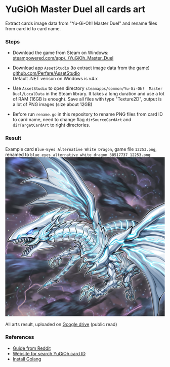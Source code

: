 # YuGiOh Master Duel all cards art

Extract cards image data from "Yu-Gi-Oh! Master Duel" and rename files from card id to card name.

### Steps

* Download the game from Steam on Windows:  
  [steampowered.com/app/../YuGiOh_Master_Duel](https://store.steampowered.com/app/1449850/YuGiOh_Master_Duel/)

* Download app `AssetStudio` (to extract image data from the game)  
  [github.com/Perfare/AssetStudio](https://github.com/Perfare/AssetStudio/releases)  
  Default .NET verison on Windows is v4.x

* Use `AssetStudio` to open directory
  `steamapps/common/Yu-Gi-Oh!  Master Duel/LocalData` in the Steam library.
  It takes a long duration and use a lot of RAM (16GB is enough).
  Save all files with type "Texture2D", output is a lot of PNG images (size about 12GB)
  
* Before run `rename.go` in this repository to rename PNG files from card ID to card name,
  need to change flag `dirSourceCardArt` and `dirTargetCardArt` to right directories.

### Result

Example card `Blue-Eyes Alternative White Dragon`, game file `12253.png`,
  renamed to `blue_eyes_alternative_white_dragon_38517737_12253.png`:
  ![Blue-Eyes Alternative White Dragon](12253.png)

All arts result, uploaded on [Google drive](https://drive.google.com/drive/folders/1PVaWUaullSjaSKwbOi3Q1Xj024Qzq4YD?usp=share_link) (public read) 

### References

* [Guide from Reddit](https://www.reddit.com/r/masterduel/comments/uszzul/guide_to_create_card_art_replacement_file_pc/)
* [Website for search YuGiOh card ID](https://ygocdb.com/)
* [Install Golang](https://golang.org/doc/install)
